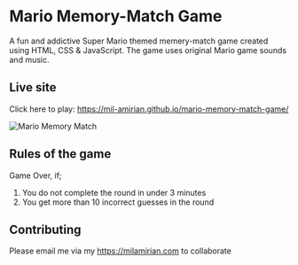 # Mario Memory-Match Game

A fun and addictive Super Mario themed memery-match game created using HTML, CSS & JavaScript. The game uses original Mario game sounds and music.

## Live site

Click here to play: https://mil-amirian.github.io/mario-memory-match-game/

![Mario Memory Match](https://user-images.githubusercontent.com/62856013/91100942-ed1f2180-e61a-11ea-9e69-4a7c4819bc51.jpg)


## Rules of the game


Game Over, if;
1. You do not complete the round in under 3 minutes
2. You get more than 10 incorrect guesses in the round


## Contributing

Please email me via my https://milamirian.com to collaborate
